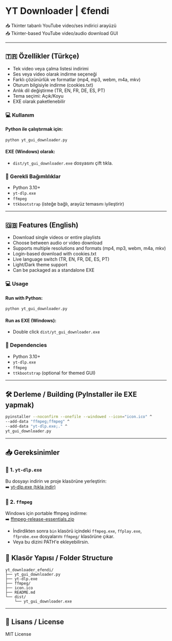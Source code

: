 
# YT Downloader | €fendi

📥 Tkinter tabanlı YouTube video/ses indirici arayüzü  
📥 Tkinter-based YouTube video/audio download GUI

---

## 🇹🇷 Özellikler (Türkçe)

- Tek video veya çalma listesi indirimi
- Ses veya video olarak indirme seçeneği
- Farklı çözünürlük ve formatlar (mp4, mp3, webm, m4a, mkv)
- Oturum bilgisiyle indirme (cookies.txt)
- Anlık dil değiştirme (TR, EN, FR, DE, ES, PT)
- Tema seçimi: Açık/Koyu
- EXE olarak paketlenebilir

### 💻 Kullanım

#### Python ile çalıştırmak için:
```bash
python yt_gui_downloader.py
```

#### EXE (Windows) olarak:
- `dist/yt_gui_downloader.exe` dosyasını çift tıkla.

### 🔧 Gerekli Bağımlılıklar

- Python 3.10+
- `yt-dlp.exe`
- `ffmpeg`
- `ttkbootstrap` (isteğe bağlı, arayüz temasını iyileştirir)

---

## 🇬🇧 Features (English)

- Download single videos or entire playlists
- Choose between audio or video download
- Supports multiple resolutions and formats (mp4, mp3, webm, m4a, mkv)
- Login-based download with cookies.txt
- Live language switch (TR, EN, FR, DE, ES, PT)
- Light/Dark theme support
- Can be packaged as a standalone EXE

### 💻 Usage

#### Run with Python:
```bash
python yt_gui_downloader.py
```

#### Run as EXE (Windows):
- Double click `dist/yt_gui_downloader.exe`

### 🔧 Dependencies

- Python 3.10+
- `yt-dlp.exe`
- `ffmpeg`
- `ttkbootstrap` (optional for themed GUI)

---

## 🛠 Derleme / Building (PyInstaller ile EXE yapmak)

```bash
pyinstaller --noconfirm --onefile --windowed --icon="icon.ico" ^
--add-data "ffmpeg;ffmpeg" ^
--add-data "yt-dlp.exe;." ^
yt_gui_downloader.py
```

---
## 📥 Gereksinimler

### 🔧 1. `yt-dlp.exe`

Bu dosyayı indirin ve proje klasörüne yerleştirin:  
➡️ [yt-dlp.exe (tıkla indir)](https://github.com/yt-dlp/yt-dlp/releases/latest/download/yt-dlp.exe)

### 🔧 2. `ffmpeg`

Windows için portable ffmpeg indirme:  
➡️ [ffmpeg-release-essentials.zip](https://www.gyan.dev/ffmpeg/builds/ffmpeg-release-essentials.zip)

- İndirdikten sonra `bin` klasörü içindeki `ffmpeg.exe`, `ffplay.exe`, `ffprobe.exe` dosyalarını `ffmpeg/` klasörüne çıkar.
- Veya bu dizini PATH'e ekleyebilirsin.

## 📂 Klasör Yapısı / Folder Structure

```
yt_downloader_efendi/
├── yt_gui_downloader.py
├── yt-dlp.exe
├── ffmpeg/
├── icon.ico
├── README.md
└── dist/
    └── yt_gui_downloader.exe
```

---

## 📜 Lisans / License

MIT License
